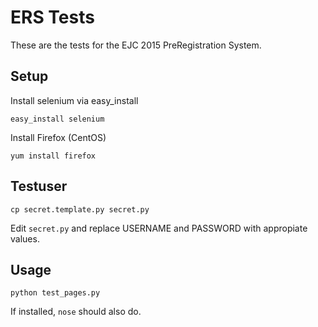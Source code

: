 
ERS Tests
=========

These are the tests for the EJC 2015 PreRegistration System.

Setup
-----

Install selenium via easy_install

```
easy_install selenium
```

Install Firefox (CentOS)

```
yum install firefox
```

Testuser
--------

```
cp secret.template.py secret.py
```

Edit `secret.py` and replace USERNAME and PASSWORD with appropiate values.

Usage
-----

```
python test_pages.py
```

If installed, `nose` should also do.

